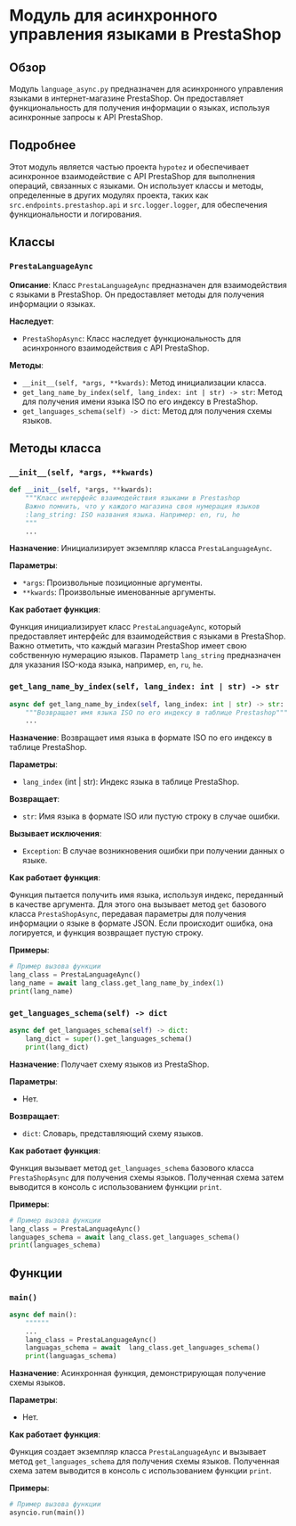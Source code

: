 # Модуль для асинхронного управления языками в PrestaShop

## Обзор

Модуль `language_async.py` предназначен для асинхронного управления языками в интернет-магазине PrestaShop. Он предоставляет функциональность для получения информации о языках, используя асинхронные запросы к API PrestaShop.

## Подробнее

Этот модуль является частью проекта `hypotez` и обеспечивает асинхронное взаимодействие с API PrestaShop для выполнения операций, связанных с языками. Он использует классы и методы, определенные в других модулях проекта, таких как `src.endpoints.prestashop.api` и `src.logger.logger`, для обеспечения функциональности и логирования.

## Классы

### `PrestaLanguageAync`

**Описание**: Класс `PrestaLanguageAync` предназначен для взаимодействия с языками в PrestaShop. Он предоставляет методы для получения информации о языках.

**Наследует**:

- `PrestaShopAsync`: Класс наследует функциональность для асинхронного взаимодействия с API PrestaShop.

**Методы**:

- `__init__(self, *args, **kwards)`: Метод инициализации класса.
- `get_lang_name_by_index(self, lang_index: int | str) -> str`: Метод для получения имени языка ISO по его индексу в PrestaShop.
- `get_languages_schema(self) -> dict`: Метод для получения схемы языков.

## Методы класса

### `__init__(self, *args, **kwards)`

```python
def __init__(self, *args, **kwards):
    """Класс интерфейс взаимодействия языками в Prestashop
    Важно помнить, что у каждого магазина своя нумерация языков
    :lang_string: ISO названия языка. Например: en, ru, he
    """
    ...
```

**Назначение**: Инициализирует экземпляр класса `PrestaLanguageAync`.

**Параметры**:

- `*args`: Произвольные позиционные аргументы.
- `**kwards`: Произвольные именованные аргументы.

**Как работает функция**:

Функция инициализирует класс `PrestaLanguageAync`, который предоставляет интерфейс для взаимодействия с языками в PrestaShop. Важно отметить, что каждый магазин PrestaShop имеет свою собственную нумерацию языков. Параметр `lang_string` предназначен для указания ISO-кода языка, например, `en`, `ru`, `he`.

### `get_lang_name_by_index(self, lang_index: int | str) -> str`

```python
async def get_lang_name_by_index(self, lang_index: int | str) -> str:
    """Возвращает имя языка ISO по его индексу в таблице Prestashop"""
    ...
```

**Назначение**: Возвращает имя языка в формате ISO по его индексу в таблице PrestaShop.

**Параметры**:

- `lang_index` (int | str): Индекс языка в таблице PrestaShop.

**Возвращает**:

- `str`: Имя языка в формате ISO или пустую строку в случае ошибки.

**Вызывает исключения**:

- `Exception`: В случае возникновения ошибки при получении данных о языке.

**Как работает функция**:

Функция пытается получить имя языка, используя индекс, переданный в качестве аргумента. Для этого она вызывает метод `get` базового класса `PrestaShopAsync`, передавая параметры для получения информации о языке в формате JSON. Если происходит ошибка, она логируется, и функция возвращает пустую строку.

**Примеры**:

```python
# Пример вызова функции
lang_class = PrestaLanguageAync()
lang_name = await lang_class.get_lang_name_by_index(1)
print(lang_name)
```

### `get_languages_schema(self) -> dict`

```python
async def get_languages_schema(self) -> dict:
    lang_dict = super().get_languages_schema()
    print(lang_dict)
```

**Назначение**: Получает схему языков из PrestaShop.

**Параметры**:

- Нет.

**Возвращает**:

- `dict`: Словарь, представляющий схему языков.

**Как работает функция**:

Функция вызывает метод `get_languages_schema` базового класса `PrestaShopAsync` для получения схемы языков. Полученная схема затем выводится в консоль с использованием функции `print`.

**Примеры**:

```python
# Пример вызова функции
lang_class = PrestaLanguageAync()
languages_schema = await lang_class.get_languages_schema()
print(languages_schema)
```

## Функции

### `main()`

```python
async def main():
    """"""
    ...
    lang_class = PrestaLanguageAync()
    languagas_schema = await  lang_class.get_languages_schema()
    print(languagas_schema)
```

**Назначение**: Асинхронная функция, демонстрирующая получение схемы языков.

**Параметры**:

- Нет.

**Как работает функция**:

Функция создает экземпляр класса `PrestaLanguageAync` и вызывает метод `get_languages_schema` для получения схемы языков. Полученная схема затем выводится в консоль с использованием функции `print`.

**Примеры**:

```python
# Пример вызова функции
asyncio.run(main())
```